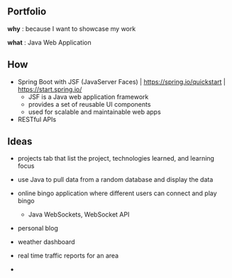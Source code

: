 ## Portfolio
**why** : because I want to showcase my work

**what** : Java Web Application
##

## How
* Spring Boot with JSF (JavaServer Faces) | https://spring.io/quickstart | https://start.spring.io/
  * JSF is a Java web application framework
  * provides a set of reusable UI components
  * used for scalable and maintainable web apps
* RESTful APIs
##
  

## Ideas
* projects tab that list the project, technologies learned, and learning focus

* use Java to pull data from a random database and display the data
* online bingo application where different users can connect and play bingo
  * Java WebSockets, WebSocket API
* personal blog
* weather dashboard
* real time traffic reports for an area
* 
##
